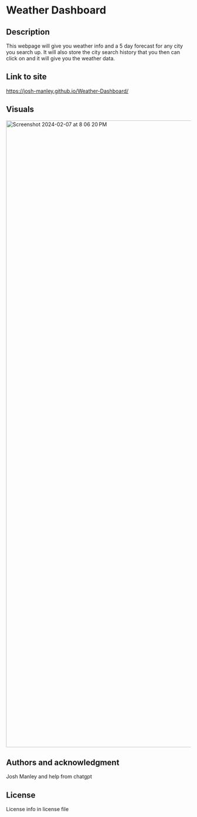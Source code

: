 # Weather Dashboard

## Description
This webpage will give you weather info and a 5 day forecast for any city you search up. It will also store the city search history that you
then can click on and it will give you the weather data.

## Link to site
https://josh-manley.github.io/Weather-Dashboard/

## Visuals
<img width="1710" alt="Screenshot 2024-02-07 at 8 06 20 PM" src="https://github.com/Josh-Manley/Weather-Dashboard/assets/150214190/92a09069-d0f6-4fb8-a5c4-74d2eb14b2a5">

## Authors and acknowledgment
Josh Manley and help from chatgpt

## License
License info in license file
